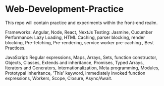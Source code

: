 # Web-Development-Practice

This repo will contain practice and experiments within the front-end realm.

Frameworks: Angular, Node, React, NextJs
Testing: Jasmine, Cucumber
Performance: Lazy Loading, HTML Caching, parser blocking, render blocking, Pre-fetching, Pre-rendering, service worker pre-caching , Best Practices.

JavaScript: Regular expressions, Maps, Arrays, Sets, function constructor, Objects, Classes, Extends and inheritance, Promises, Typed Arrays, Iterators and Generators,
Internationalization, Meta programming, Modules, Prototypal Inheritance, 'This' keyword, immediately invoked function expressions, Workers, Scope, Closure, Async/Await.
